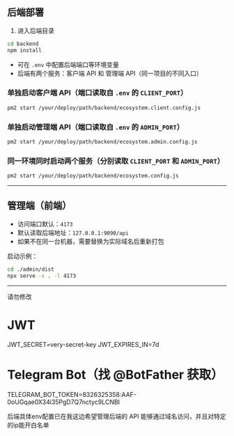 ## 后端部署

1. 进入后端目录

```bash
cd backend
npm install
```

- 可在 `.env` 中配置后端端口等环境变量
- 后端有两个服务：客户端 API 和 管理端 API（同一项目的不同入口）

### 单独启动客户端 API（端口读取自 `.env` 的 `CLIENT_PORT`）

```bash
pm2 start /your/deploy/path/backend/ecosystem.client.config.js
```

### 单独启动管理端 API（端口读取自 `.env` 的 `ADMIN_PORT`）

```bash
pm2 start /your/deploy/path/backend/ecosystem.admin.config.js
```

### 同一环境同时启动两个服务（分别读取 `CLIENT_PORT` 和 `ADMIN_PORT`）

```bash
pm2 start /your/deploy/path/backend/ecosystem.config.js
```

---

## 管理端（前端）

- 访问端口默认：`4173`
- 默认读取后端地址：`127.0.0.1:9090/api`
- 如果不在同一台机器，需要替换为实际域名后重新打包

启动示例：

```bash
cd ./admin/dist
npx serve -s . -l 4173
```

---
请勿修改
# JWT
JWT_SECRET=very-secret-key
JWT_EXPIRES_IN=7d

# Telegram Bot（找 @BotFather 获取）
TELEGRAM_BOT_TOKEN=8326325358:AAF-0oUGqae0X34i35PgD7Q7nctyc9LCNBI

后端具体env配置已在我这边希望管理后端的 API 能够通过域名访问，并且对特定的ip能开白名单



